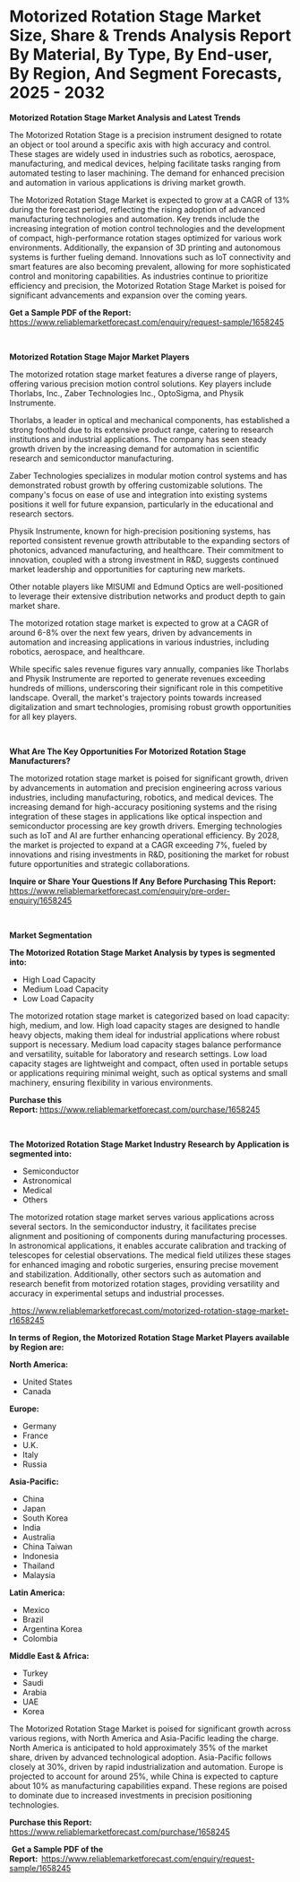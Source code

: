 <p><h1>Motorized Rotation Stage Market Size, Share & Trends Analysis Report By Material, By Type, By End-user, By Region, And Segment Forecasts, 2025 - 2032</h1></p><p><strong>Motorized Rotation Stage Market Analysis and Latest Trends</strong></p>
<p><p>The Motorized Rotation Stage is a precision instrument designed to rotate an object or tool around a specific axis with high accuracy and control. These stages are widely used in industries such as robotics, aerospace, manufacturing, and medical devices, helping facilitate tasks ranging from automated testing to laser machining. The demand for enhanced precision and automation in various applications is driving market growth.</p><p>The Motorized Rotation Stage Market is expected to grow at a CAGR of 13% during the forecast period, reflecting the rising adoption of advanced manufacturing technologies and automation. Key trends include the increasing integration of motion control technologies and the development of compact, high-performance rotation stages optimized for various work environments. Additionally, the expansion of 3D printing and autonomous systems is further fueling demand. Innovations such as IoT connectivity and smart features are also becoming prevalent, allowing for more sophisticated control and monitoring capabilities. As industries continue to prioritize efficiency and precision, the Motorized Rotation Stage Market is poised for significant advancements and expansion over the coming years.</p></p>
<p><strong>Get a Sample PDF of the Report:&nbsp;</strong> <a href="https://www.reliablemarketforecast.com/enquiry/request-sample/1658245?utm_campaign=1888&utm_medium=2&utm_source=Github&utm_content=ia&utm_term=16042025&utm_id=motorized-rotation-stage">https://www.reliablemarketforecast.com/enquiry/request-sample/1658245</a></p>
<p>&nbsp;</p>
<p><strong>Motorized Rotation Stage Major Market Players</strong></p>
<p><p>The motorized rotation stage market features a diverse range of players, offering various precision motion control solutions. Key players include Thorlabs, Inc., Zaber Technologies Inc., OptoSigma, and Physik Instrumente. </p><p>Thorlabs, a leader in optical and mechanical components, has established a strong foothold due to its extensive product range, catering to research institutions and industrial applications. The company has seen steady growth driven by the increasing demand for automation in scientific research and semiconductor manufacturing.</p><p>Zaber Technologies specializes in modular motion control systems and has demonstrated robust growth by offering customizable solutions. The company's focus on ease of use and integration into existing systems positions it well for future expansion, particularly in the educational and research sectors.</p><p>Physik Instrumente, known for high-precision positioning systems, has reported consistent revenue growth attributable to the expanding sectors of photonics, advanced manufacturing, and healthcare. Their commitment to innovation, coupled with a strong investment in R&D, suggests continued market leadership and opportunities for capturing new markets.</p><p>Other notable players like MISUMI and Edmund Optics are well-positioned to leverage their extensive distribution networks and product depth to gain market share. </p><p>The motorized rotation stage market is expected to grow at a CAGR of around 6-8% over the next few years, driven by advancements in automation and increasing applications in various industries, including robotics, aerospace, and healthcare. </p><p>While specific sales revenue figures vary annually, companies like Thorlabs and Physik Instrumente are reported to generate revenues exceeding hundreds of millions, underscoring their significant role in this competitive landscape. Overall, the market's trajectory points towards increased digitalization and smart technologies, promising robust growth opportunities for all key players.</p></p>
<p>&nbsp;</p>
<p><strong>What Are The Key Opportunities For Motorized Rotation Stage Manufacturers?</strong></p>
<p><p>The motorized rotation stage market is poised for significant growth, driven by advancements in automation and precision engineering across various industries, including manufacturing, robotics, and medical devices. The increasing demand for high-accuracy positioning systems and the rising integration of these stages in applications like optical inspection and semiconductor processing are key growth drivers. Emerging technologies such as IoT and AI are further enhancing operational efficiency. By 2028, the market is projected to expand at a CAGR exceeding 7%, fueled by innovations and rising investments in R&D, positioning the market for robust future opportunities and strategic collaborations.</p></p>
<p><strong>Inquire or Share Your Questions If Any Before Purchasing This Report:</strong> <a href="https://www.reliablemarketforecast.com/enquiry/pre-order-enquiry/1658245?utm_campaign=1888&utm_medium=2&utm_source=Github&utm_content=ia&utm_term=16042025&utm_id=motorized-rotation-stage">https://www.reliablemarketforecast.com/enquiry/pre-order-enquiry/1658245</a></p>
<p>&nbsp;</p>
<p><strong>Market Segmentation</strong></p>
<p><strong>The Motorized Rotation Stage Market Analysis by types is segmented into:</strong></p>
<p><ul><li>High Load Capacity</li><li>Medium Load Capacity</li><li>Low Load Capacity</li></ul></p>
<p><p>The motorized rotation stage market is categorized based on load capacity: high, medium, and low. High load capacity stages are designed to handle heavy objects, making them ideal for industrial applications where robust support is necessary. Medium load capacity stages balance performance and versatility, suitable for laboratory and research settings. Low load capacity stages are lightweight and compact, often used in portable setups or applications requiring minimal weight, such as optical systems and small machinery, ensuring flexibility in various environments.</p></p>
<p><strong>Purchase this Report:&nbsp;</strong><a href="https://www.reliablemarketforecast.com/purchase/1658245?utm_campaign=1888&utm_medium=2&utm_source=Github&utm_content=ia&utm_term=16042025&utm_id=motorized-rotation-stage">https://www.reliablemarketforecast.com/purchase/1658245</a></p>
<p>&nbsp;</p>
<p><strong>The Motorized Rotation Stage Market Industry Research by Application is segmented into:</strong></p>
<p><ul><li>Semiconductor</li><li>Astronomical</li><li>Medical</li><li>Others</li></ul></p>
<p><p>The motorized rotation stage market serves various applications across several sectors. In the semiconductor industry, it facilitates precise alignment and positioning of components during manufacturing processes. In astronomical applications, it enables accurate calibration and tracking of telescopes for celestial observations. The medical field utilizes these stages for enhanced imaging and robotic surgeries, ensuring precise movement and stabilization. Additionally, other sectors such as automation and research benefit from motorized rotation stages, providing versatility and accuracy in experimental setups and industrial processes.</p></p>
<p><a href="https://www.reliablemarketforecast.com/motorized-rotation-stage-market-r1658245?utm_campaign=1888&utm_medium=2&utm_source=Github&utm_content=ia&utm_term=16042025&utm_id=motorized-rotation-stage">&nbsp;https://www.reliablemarketforecast.com/motorized-rotation-stage-market-r1658245</a></p>
<p><strong>In terms of Region, the Motorized Rotation Stage Market Players available by Region are:</strong></p>
<p>
    <p> <strong> North America: </strong>
        <ul>
            <li>United States</li>
            <li>Canada</li>
        </ul>
        </p> 
    <p> <strong> Europe: </strong>
        <ul>
            <li>Germany</li>
            <li>France</li>
            <li>U.K.</li>
            <li>Italy</li>
            <li>Russia</li>
        </ul>
        </p> 
    <p> <strong> Asia-Pacific: </strong>
        <ul>
            <li>China</li>
            <li>Japan</li>
            <li>South Korea</li>
            <li>India</li>
            <li>Australia</li>
            <li>China Taiwan</li>
            <li>Indonesia</li>
            <li>Thailand</li>
            <li>Malaysia</li>
        </ul>
        </p> 
    <p> <strong> Latin America: </strong>
        <ul>
            <li>Mexico</li>
            <li>Brazil</li>
            <li>Argentina Korea</li>
            <li>Colombia</li>
        </ul>
        </p> 
    <p> <strong> Middle East & Africa: </strong>
        <ul>
            <li>Turkey</li>
            <li>Saudi</li>
            <li>Arabia</li>
            <li>UAE</li>
            <li>Korea</li>
        </ul>
    </p>
    </p>
<p><p>The Motorized Rotation Stage Market is poised for significant growth across various regions, with North America and Asia-Pacific leading the charge. North America is anticipated to hold approximately 35% of the market share, driven by advanced technological adoption. Asia-Pacific follows closely at 30%, driven by rapid industrialization and automation. Europe is projected to account for around 25%, while China is expected to capture about 10% as manufacturing capabilities expand. These regions are poised to dominate due to increased investments in precision positioning technologies.</p></p>
<p><strong>Purchase this Report: </strong><a href="https://www.reliablemarketforecast.com/purchase/1658245?utm_campaign=1888&utm_medium=2&utm_source=Github&utm_content=ia&utm_term=16042025&utm_id=motorized-rotation-stage">https://www.reliablemarketforecast.com/purchase/1658245</a></p>
<p>&nbsp;<strong>Get a Sample PDF of the Report:&nbsp;&nbsp;</strong><a href="https://www.reliablemarketforecast.com/enquiry/request-sample/1658245?utm_campaign=1888&utm_medium=2&utm_source=Github&utm_content=ia&utm_term=16042025&utm_id=motorized-rotation-stage">https://www.reliablemarketforecast.com/enquiry/request-sample/1658245</a></p>
<p><strong></strong></p>
<p><p></p><p></p><p></p></p>